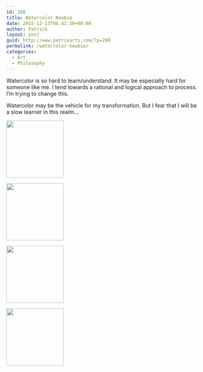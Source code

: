 ```yaml
---
id: 280
title: Watercolor Newbie
date: 2015-12-13T06:42:30+00:00
author: Patrick
layout: post
guid: http://www.patrixarts.com/?p=280
permalink: /watercolor-newbie/
categories:
  - Art
  - Philosophy
---
```

Watercolor is so hard to learn/understand. It may be especially hard for someone like me. I tend towards a rational and logical approach to process. I&#8217;m trying to change this.

Watercolor may be the vehicle for my transformation. But I fear that I will be a slow learner in this realm&#8230;

<div id='gallery-16' class='gallery galleryid-280 gallery-columns-4 gallery-size-thumbnail'>
  <dl class='gallery-item'>
    <dt class='gallery-icon portrait'>
      <a href='http://www.patrixarts.com/wp-content/uploads/2015/12/nude.jpg'><img width="150" height="150" src="http://www.patrixarts.com/wp-content/uploads/2015/12/nude-150x150.jpg" class="attachment-thumbnail size-thumbnail" alt="" srcset="http://www.patrixarts.com/wp-content/uploads/2015/12/nude-150x150.jpg 150w, http://www.patrixarts.com/wp-content/uploads/2015/12/nude-180x180.jpg 180w, http://www.patrixarts.com/wp-content/uploads/2015/12/nude-300x300.jpg 300w, http://www.patrixarts.com/wp-content/uploads/2015/12/nude-600x600.jpg 600w" sizes="(max-width: 150px) 100vw, 150px" /></a>
    </dt>
  </dl>
  
  <dl class='gallery-item'>
    <dt class='gallery-icon portrait'>
      <a href='http://www.patrixarts.com/wp-content/uploads/2015/12/coffeemug.jpg'><img width="150" height="150" src="http://www.patrixarts.com/wp-content/uploads/2015/12/coffeemug-150x150.jpg" class="attachment-thumbnail size-thumbnail" alt="" srcset="http://www.patrixarts.com/wp-content/uploads/2015/12/coffeemug-150x150.jpg 150w, http://www.patrixarts.com/wp-content/uploads/2015/12/coffeemug-180x180.jpg 180w, http://www.patrixarts.com/wp-content/uploads/2015/12/coffeemug-300x300.jpg 300w, http://www.patrixarts.com/wp-content/uploads/2015/12/coffeemug-600x600.jpg 600w" sizes="(max-width: 150px) 100vw, 150px" /></a>
    </dt>
  </dl>
  
  <dl class='gallery-item'>
    <dt class='gallery-icon portrait'>
      <a href='http://www.patrixarts.com/wp-content/uploads/2015/12/saltshaker.jpg'><img width="150" height="150" src="http://www.patrixarts.com/wp-content/uploads/2015/12/saltshaker-150x150.jpg" class="attachment-thumbnail size-thumbnail" alt="" srcset="http://www.patrixarts.com/wp-content/uploads/2015/12/saltshaker-150x150.jpg 150w, http://www.patrixarts.com/wp-content/uploads/2015/12/saltshaker-180x180.jpg 180w, http://www.patrixarts.com/wp-content/uploads/2015/12/saltshaker-300x300.jpg 300w, http://www.patrixarts.com/wp-content/uploads/2015/12/saltshaker-480x480.jpg 480w" sizes="(max-width: 150px) 100vw, 150px" /></a>
    </dt>
  </dl>
  
  <dl class='gallery-item'>
    <dt class='gallery-icon landscape'>
      <a href='http://www.patrixarts.com/wp-content/uploads/2015/12/shotglass.jpg'><img width="150" height="150" src="http://www.patrixarts.com/wp-content/uploads/2015/12/shotglass-150x150.jpg" class="attachment-thumbnail size-thumbnail" alt="" srcset="http://www.patrixarts.com/wp-content/uploads/2015/12/shotglass-150x150.jpg 150w, http://www.patrixarts.com/wp-content/uploads/2015/12/shotglass-180x180.jpg 180w, http://www.patrixarts.com/wp-content/uploads/2015/12/shotglass-300x300.jpg 300w" sizes="(max-width: 150px) 100vw, 150px" /></a>
    </dt>
  </dl>
  
  <br style="clear: both" />
</div>